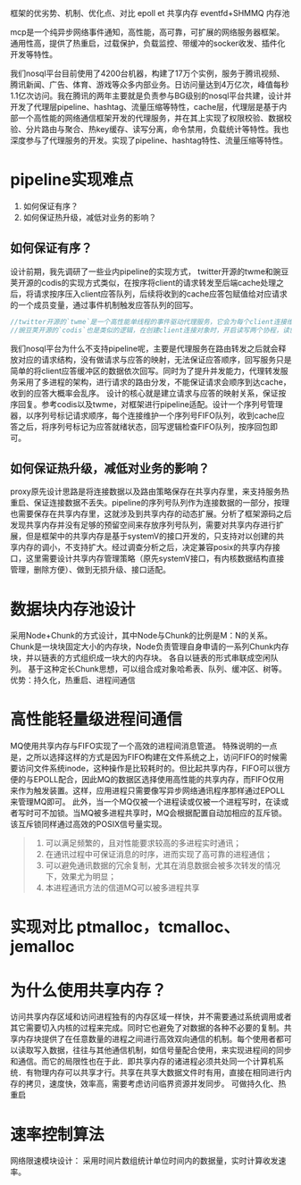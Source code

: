 框架的优劣势、机制、优化点、对比
epoll et
共享内存
eventfd+SHMMQ
内存池


mcp是一个纯异步网络事件通知，高性能，高可靠，可扩展的网络服务器框架。通用性高，提供了热重启，过载保护，负载监控、带缓冲的socker收发、插件化开发等特性。

我们nosql平台目前使用了4200台机器，构建了17万个实例，服务于腾讯视频、腾讯新闻、广告、体育、游戏等众多内部业务。日访问量达到4万亿次，峰值每秒1.1亿次访问。我在腾讯的两年主要就是负责参与BG级别的nosql平台共建，设计并开发了代理层pipeline、hashtag、流量压缩等特性，cache层，代理层是基于内部一个高性能的网络通信框架开发的代理服务，并在其上实现了权限校验、数据校验、分片路由与聚合、热key缓存、读写分离，命令禁用，负载统计等特性。我也深度参与了代理服务的开发。实现了pipeline、hashtag特性、流量压缩等特性。
# pipeline实现难点
1. 如何保证有序？
2. 如何保证热升级，减低对业务的影响？
## 如何保证有序？
设计前期，我先调研了一些业内pipeline的实现方式，
twitter开源的twme和豌豆荚开源的codis的实现方式类似，在按序将client的请求转发至后端cache处理之后，将请求按序压入client应答队列，后续将收到的cache应答包赋值给对应请求的一个成员变量，通过事件机制触发应答队列的回写。
```cpp
//twitter开源的`twme`是一个高性能单线程的事件驱动代理服务，它会为每个client连接维护一个接收队列和发送队列，接收到client请求之后，将请求压入`接收队列`，转发后端处理之后，将请求压入发送队列，后续收到cache应答之后，通过事件机制触发回写逻辑，按接收队列顺序回复保证pipeline实现。
//豌豆荚开源的`codis`也是类似的逻辑，在创建client连接对象时，开启读写两个协程，读协程读取client请求，转发至后端cache处理并将请求消息加入应答队列，后续收到cache应答后，将应答设置为请求的一个成员，并通知写协程轮询应答队列，将应答就绪的请求回复给client，保证请求pipeline。
```
我们nosql平台为什么不支持pipeline呢，主要是代理服务在路由转发之后就会释放对应的请求结构，没有做请求与应答的映射，无法保证应答顺序，回写服务只是简单的将client应答缓冲区的数据依次回写。同时为了提升并发能力，代理转发服务采用了多进程的架构，进行请求的路由分发，不能保证请求会顺序到达cache，收到的应答大概率会乱序。
设计的核心就是建立请求与应答的映射关系，保证按序回复。参考codis以及twme，对框架进行pipeline适配。设计一个序列号管理器，以序列号标记请求顺序，每个连接维护一个序列号FIFO队列，收到cache应答之后，将序列号标记为应答就绪状态，回写逻辑检查FIFO队列，按序回包即可。
## 如何保证热升级，减低对业务的影响？
proxy原先设计思路是将连接数据以及路由策略保存在共享内存里，来支持服务热重启、保证连接数据不丢失。pipeline的序列号队列作为连接数据的一部分，按理也需要保存在共享内存里，这就涉及到共享内存的动态扩展。分析了框架源码之后发现共享内存并没有足够的预留空间来存放序列号队列，需要对共享内存进行扩展，但是框架中的共享内存是基于systemV的接口开发的，只支持对以创建的共享内存的调小，不支持扩大。经过调查分析之后，决定兼容posix的共享内存接口，这里需要设计共享内存管理策略（原先systemV接口，有内核数据结构直接管理，删除方便）、做到无损升级、接口适配。

# 数据块内存池设计
采用Node+Chunk的方式设计，其中Node与Chunk的比例是M：N的关系。
Chunk是一块块固定大小的内存块，Node负责管理自身申请的一系列Chunk内存块，并以链表的方式组织成一块大的内存块。
各自以链表的形式串联成空闲队列。
基于这种定长Chunk思想，可以组合成对象哈希表、队列、缓冲区、树等。
优势：持久化，热重启、进程间通信

# 高性能轻量级进程间通信
MQ使用共享内存与FIFO实现了一个高效的进程间消息管道。
特殊说明的一点是，之所以选择这样的方式是因为FIFO构建在文件系统之上，访问FIFO的时候需要访问文件系统inode，这种操作是比较耗时的。但比起共享内存，FIFO可以很方便的与EPOLL配合，因此MQ的数据区选择使用高性能的共享内存，而FIFO仅用来作为触发装置。这样，应用进程只需要像写异步网络通讯程序那样通过EPOLL来管理MQ即可。
此外，当一个MQ仅被一个进程读或仅被一个进程写时，在读或者写时可不加锁。当MQ被多进程共享时，MQ会根据配置自动加相应的互斥锁。该互斥锁同样通过高效的POSIX信号量实现。
> 1. 可以满足频繁的，且对性能要求较高的多进程实时通讯；
> 2. 在通讯过程中可保证消息的时序，进而实现了高可靠的进程通信；
> 3. 可以避免通讯数据的冗余复制，尤其在消息数据会被多次转发的情况下，效果尤为明显；
> 4. 本进程通讯方法的信道MQ可以被多进程共享




# 实现对比 ptmalloc，tcmalloc、jemalloc
[](https://cloud.tencent.com/developer/article/1173720)

# 为什么使用共享内存？
访问共享内存区域和访问进程独有的内存区域一样快，并不需要通过系统调用或者其它需要切入内核的过程来完成。同时它也避免了对数据的各种不必要的复制。共享内存块提供了在任意数量的进程之间进行高效双向通信的机制。每个使用者都可以读取写入数据，往往与其他通信机制，如信号量配合使用，来实现进程间的同步和通信。而它的局限性也在于此．即共享内存的诸进程必须共处同一个计算机系统．有物理内存可以共享才行。共享在共享大数据文件时有用，直接在相同进行内存的拷贝，速度快，效率高，需要考虑访问临界资源并发同步。
可做持久化、热重启

# 速率控制算法
网络限速模块设计：
采用时间片数组统计单位时间内的数据量，实时计算收发速率。
